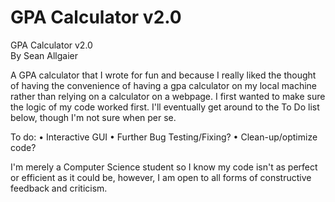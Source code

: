 # GPA Calculator v2.0

GPA Calculator v2.0  
By Sean Allgaier

A GPA calculator that I wrote for fun and because I really liked the thought of having the convenience of having a gpa calculator on my local machine rather than relying on a calculator on a webpage. 
I first wanted to make sure the logic of my code worked first. I'll eventually get around to the To Do list below, though I'm not sure when per se.

To do:
• Interactive GUI
• Further Bug Testing/Fixing?
• Clean-up/optimize code?

I'm merely a Computer Science student so I know my code isn't as perfect or efficient as it could be, however, I am open to all forms of constructive feedback and criticism.
